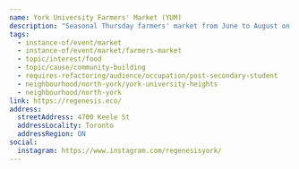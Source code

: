 ```yaml
---
name: York University Farmers' Market (YUM)
description: "Seasonal Thursday farmers' market from June to August on York University campus, operated by Regenesis York."
tags:
  - instance-of/event/market
  - instance-of/event/market/farmers-market
  - topic/interest/food
  - topic/cause/community-building
  - requires-refactoring/audience/occupation/post-secondary-student
  - neighbourhood/north-york/york-university-heights
  - neighbourhood/north-york
link: https://regenesis.eco/
address:
  streetAddress: 4700 Keele St
  addressLocality: Toronto
  addressRegion: ON
social:
  instagram: https://www.instagram.com/regenesisyork/
---
```

